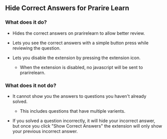 ## Hide Correct Answers for Prarire Learn

### What does it do?

- Hides the correct answers on prarirelearn to allow better review.

- Lets you see the correct answers with a simple button press while reviewing the question.

- Lets you disable the extension by pressing the extension icon.

    - When the extension is disabled, no javascript will be sent to prarirelearn.

### What does it not do?

- It cannot show you the answers to questions you haven't already solved.

    - This includes questions that have multiple varients.

- If you solved a question incorrectly, it will hide your incorrect answer, but once you click "Show Correct Answers" the extension will only show your previous incorrect answer.